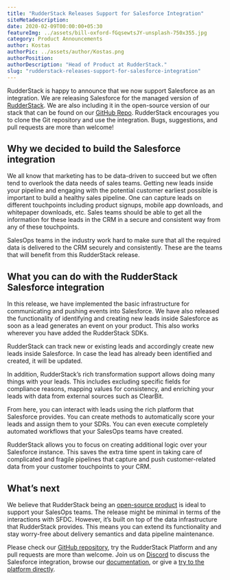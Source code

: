 ```yaml
---
title: "RudderStack Releases Support for Salesforce Integration"
siteMetadescription:
date: 2020-02-09T00:00:00+05:30
featureImg: ../assets/bill-oxford-fGqsewtsJY-unsplash-750x355.jpg
category: Product Announcements
author: Kostas
authorPic: ../assets/author/Kostas.png
authorPosition: 
authorDescription: "Head of Product at RudderStack."
slug: "rudderstack-releases-support-for-salesforce-integration"
---
```

RudderStack is happy to announce that we now support Salesforce as an integration. We are releasing Salesforce for the managed version of [RudderStack](https://rudderstack.com). We are also including it in the open-source version of our stack that can be found on our [GitHub Repo](https://github.com/rudderlabs/rudder-server). RudderStack encourages you to clone the Git repository and use the integration. Bugs, suggestions, and pull requests are more than welcome!

**Why we decided to build the Salesforce integration**
------------------------------------------------------

We all know that marketing has to be data-driven to succeed but we often tend to overlook the data needs of sales teams. Getting new leads inside your pipeline and engaging with the potential customer earliest possible is important to build a healthy sales pipeline. One can capture leads on different touchpoints including product signups, mobile app downloads, and whitepaper downloads, etc. Sales teams should be able to get all the information for these leads in the CRM in a secure and consistent way from any of these touchpoints.

SalesOps teams in the industry work hard to make sure that all the required data is delivered to the CRM securely and consistently. These are the teams that will benefit from this RudderStack release.

**What you can do with the RudderStack Salesforce integration**
---------------------------------------------------------------

In this release, we have implemented the basic infrastructure for communicating and pushing events into Salesforce. We have also released the functionality of identifying and creating new leads inside Salesforce as soon as a lead generates an event on your product. This also works wherever you have added the RudderStack SDKs.

RudderStack can track new or existing leads and accordingly create new leads inside Salesforce. In case the lead has already been identified and created, it will be updated.

In addition, RudderStack’s rich transformation support allows doing many things with your leads. This includes excluding specific fields for compliance reasons, mapping values for consistency, and enriching your leads with data from external sources such as ClearBit.

From here, you can interact with leads using the rich platform that Salesforce provides. You can create methods to automatically score your leads and assign them to your SDRs. You can even execute completely automated workflows that your SalesOps teams have created. 

RudderStack allows you to focus on creating additional logic over your Salesforce instance. This saves the extra time spent in taking care of complicated and fragile pipelines that capture and push customer-related data from your customer touchpoints to your CRM.

**What’s next**
---------------

We believe that RudderStack being an [open-source product](https://github.com/rudderlabs/rudder-server) is ideal to support your SalesOps teams. The release might be minimal in terms of the interactions with SFDC. However, it’s built on top of the data infrastructure that RudderStack provides. This means you can extend its functionality and stay worry-free about delivery semantics and data pipeline maintenance.

Please check our [GitHub repository](https://github.com/rudderlabs/rudder-server), try the RudderStack Platform and any pull requests are more than welcome. Join us on [Discord](https://discordapp.com/invite/xNEdEGw) to discuss the Salesforce integration, browse our [documentation](https://docs.rudderstack.com/destinations/salesforce), or give a [try to the platform directly](https://app.rudderlabs.com/signup).